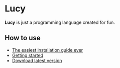 # Lucy

**Lucy** is just a programming language created for fun.

## How to use

* [The easiest installation guide ever](https://github.com/Victor2043/my_programing_language/blob/master/Lucy/docs/installation-guide.md)
* [Getting started](https://github.com/Victor2043/my_programing_language/blob/master/Lucy/docs/getting-started.md)
* [Download latest version](https://github.com/Victor2043/lucy_language_demo_release/releases/tag/v1.0.0)
